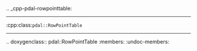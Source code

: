 .. _cpp-pdal-rowpointtable:

******************************************************************************
:cpp:class:`pdal::RowPointTable`
******************************************************************************

.. doxygenclass:: pdal::RowPointTable
   :members:
   :undoc-members:
